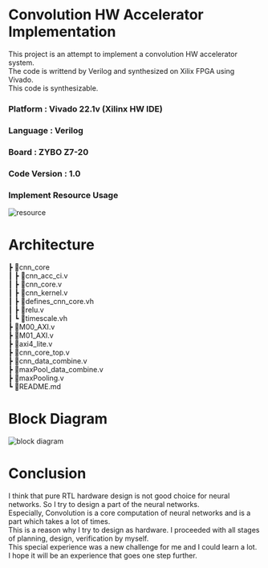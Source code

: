 # Convolution HW Accelerator Implementation
This project is an attempt to implement a convolution HW accelerator system.  
The code is writtend by Verilog and synthesized on Xilix FPGA using Vivado.  
This code is synthesizable. 

### Platform : Vivado 22.1v (Xilinx HW IDE)  
### Language : Verilog  
### Board : ZYBO Z7-20
### Code Version : 1.0
### Implement Resource Usage  
![resource](https://user-images.githubusercontent.com/75150975/206840615-cd1ca29c-a4b5-48c9-bf5c-82cabd783324.png)
# Architecture
 ┣ 📂cnn_core   
 ┃ ┣ 📜cnn_acc_ci.v   
 ┃ ┣ 📜cnn_core.v   
 ┃ ┣ 📜cnn_kernel.v   
 ┃ ┣ 📜defines_cnn_core.vh  
 ┃ ┣ 📜relu.v   
 ┃ ┗ 📜timescale.vh        
 ┣ 📜M00_AXI.v  
 ┣ 📜M01_AXI.v  
 ┣ 📜axi4_lite.v  
 ┣ 📜cnn_core_top.v   
 ┣ 📜cnn_data_combine.v   
 ┣ 📜maxPool_data_combine.v   
 ┣ 📜maxPooling.v   
 ┗ 📜README.md   
 
# Block Diagram
![block diagram](https://user-images.githubusercontent.com/75150975/215968653-f6d01b8c-dde4-4958-9c34-2e8658b7b125.png)
# Conclusion  
I think that pure RTL hardware design is not good choice for neural networks. So I try to design a part of the neural networks.  
Especially, Convolution is a core computation of neural networks and is a part which takes a lot of times.  
This is a reason why I try to design as hardware. 
I proceeded with all stages of planning, design, verification by myself.  
This special experience was a new challenge for me and I could learn a lot.   
I hope it will be an experience that goes one step further. 

